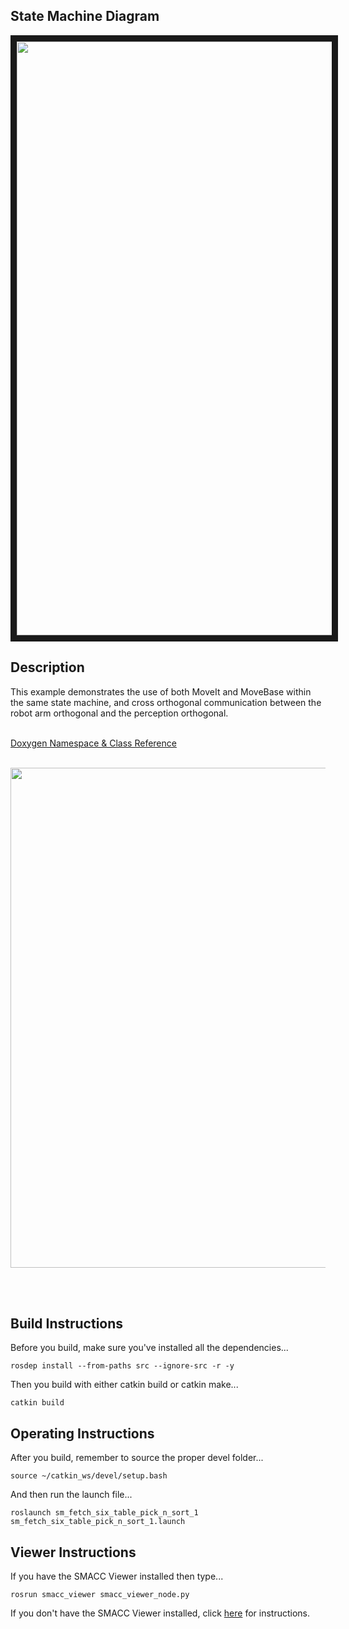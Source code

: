  <h2>State Machine Diagram</h2>
<img src="https://github.com/reelrbtx/SMACC/blob/master/smacc_sm_reference_library/sm_fetch_six_table_pick_n_sort_1/docs/smacc_state_machine_20200714-150153.dot.svg" width="950" align="center" border="10"/>

<h2>Description</h2> This example demonstrates the use of both MoveIt and MoveBase within the same state machine, and cross orthogonal communication between the robot arm orthogonal and the perception orthogonal.<br></br>

 <a href="https://reelrbtx.github.io/smacc_doxygen/master/html/namespacesm__moveit.html">Doxygen Namespace & Class Reference</a>
<br></br>
 <p align="center">
 <img src="https://github.com/reelrbtx/SMACC/blob/master/smacc_sm_reference_library/sm_fetch_six_table_pick_n_sort_1/docs/sm_fetch_six_table_pick_n_sort_1.JPG" width="800"/>
 </p>
 <br></br>

 <h2>Build Instructions</h2>
Before you build, make sure you've installed all the dependencies...

```
rosdep install --from-paths src --ignore-src -r -y
```

Then you build with either catkin build or catkin make...

```
catkin build
```

<h2>Operating Instructions</h2>
After you build, remember to source the proper devel folder...

```
source ~/catkin_ws/devel/setup.bash
```

And then run the launch file...

```
roslaunch sm_fetch_six_table_pick_n_sort_1 sm_fetch_six_table_pick_n_sort_1.launch
```

<h2>Viewer Instructions</h2>
If you have the SMACC Viewer installed then type...

```
rosrun smacc_viewer smacc_viewer_node.py
```

If you don't have the SMACC Viewer installed, click <a href="http://smacc.ninja/smacc-viewer/">here</a> for instructions.
